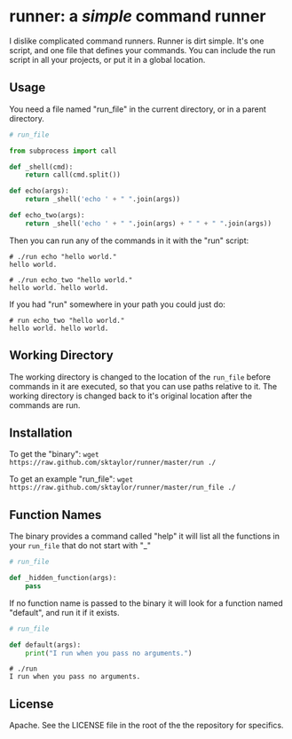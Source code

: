 
# runner: a *simple* command runner

I dislike complicated command runners. Runner is dirt simple. It's one script, and one file that defines your commands.
You can include the run script in all your projects, or put it in a global location.

## Usage

You need a file named "run_file" in the current directory, or in a parent directory.

```python
# run_file

from subprocess import call

def _shell(cmd):
    return call(cmd.split())

def echo(args):
    return _shell('echo ' + " ".join(args))

def echo_two(args):
    return _shell('echo ' + " ".join(args) + " " + " ".join(args))
```

Then you can run any of the commands in it with the "run" script:

```
# ./run echo "hello world."
hello world.

# ./run echo_two "hello world." 
hello world. hello world.
```

If you had "run" somewhere in your path you could just do:

```
# run echo_two "hello world." 
hello world. hello world.
```

## Working Directory

The working directory is changed to the location of the `run_file` before commands in it are executed, so that you can use paths relative to it.
The working directory is changed back to it's original location after the commands are run.

## Installation

To get the "binary":
`wget https://raw.github.com/sktaylor/runner/master/run ./`

To get an example "run_file":
`wget https://raw.github.com/sktaylor/runner/master/run_file ./`

## Function Names

The binary provides a command called "help" it will list all the functions in your `run_file` that do not start with "\_"

```python
# run_file

def _hidden_function(args):
    pass
```

If no function name is passed to the binary it will look for a function named "default", and run it if it exists.

```python
# run_file

def default(args):
    print("I run when you pass no arguments.")
```

```
# ./run
I run when you pass no arguments.
```
    
## License

Apache. See the LICENSE file in the root of the the repository for specifics.

